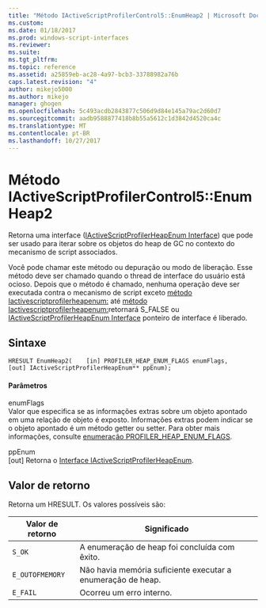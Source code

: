 ```yaml
---
title: "Método IActiveScriptProfilerControl5::EnumHeap2 | Microsoft Docs"
ms.custom: 
ms.date: 01/18/2017
ms.prod: windows-script-interfaces
ms.reviewer: 
ms.suite: 
ms.tgt_pltfrm: 
ms.topic: reference
ms.assetid: a25859eb-ac28-4a97-bcb3-33788982a76b
caps.latest.revision: "4"
author: mikejo5000
ms.author: mikejo
manager: ghogen
ms.openlocfilehash: 5c493acdb2843877c506d9d84e145a79ac2d60d7
ms.sourcegitcommit: aadb9588877418b8b55a5612c1d3842d4520ca4c
ms.translationtype: MT
ms.contentlocale: pt-BR
ms.lasthandoff: 10/27/2017
---
```

# <a name="iactivescriptprofilercontrol5enumheap2-method"></a>Método IActiveScriptProfilerControl5::EnumHeap2
Retorna uma interface ([IActiveScriptProfilerHeapEnum Interface](../../winscript/reference/iactivescriptprofilerheapenum-interface.md)) que pode ser usado para iterar sobre os objetos do heap de GC no contexto do mecanismo de script associados.  
  
 Você pode chamar este método ou depuração ou modo de liberação. Esse método deve ser chamado quando o thread de interface do usuário está ocioso. Depois que o método é chamado, nenhuma operação deve ser executada contra o mecanismo de script exceto [método Iactivescriptprofilerheapenum:](../../winscript/reference/iactivescriptprofilerheapenum-next-method.md) até [método Iactivescriptprofilerheapenum:](../../winscript/reference/iactivescriptprofilerheapenum-next-method.md)retornará S_FALSE ou [IActiveScriptProfilerHeapEnum Interface](../../winscript/reference/iactivescriptprofilerheapenum-interface.md) ponteiro de interface é liberado.  
  
## <a name="syntax"></a>Sintaxe  
  
```  
HRESULT EnumHeap2(    [in] PROFILER_HEAP_ENUM_FLAGS enumFlags,    [out] IActiveScriptProfilerHeapEnum** ppEnum);  
```  
  
#### <a name="parameters"></a>Parâmetros  
 enumFlags  
 Valor que especifica se as informações extras sobre um objeto apontado em uma relação de objeto é exposto. Informações extras podem indicar se o objeto apontado é um método getter ou setter. Para obter mais informações, consulte [enumeração PROFILER_HEAP_ENUM_FLAGS](../../winscript/reference/profiler-heap-enum-flags-enumeration.md).  
  
 ppEnum  
 [out] Retorna o [Interface IActiveScriptProfilerHeapEnum](../../winscript/reference/iactivescriptprofilerheapenum-interface.md).  
  
## <a name="return-value"></a>Valor de retorno  
 Retorna um HRESULT. Os valores possíveis são:  
  
|Valor de retorno|Significado|  
|------------------|-------------|  
|`S_OK`|A enumeração de heap foi concluída com êxito.|  
|`E_OUTOFMEMORY`|Não havia memória suficiente executar a enumeração de heap.|  
|`E_FAIL`|Ocorreu um erro interno.|